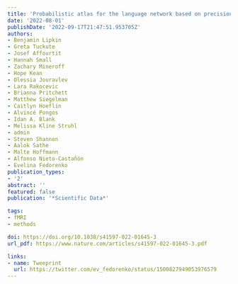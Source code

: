 ```yaml
---
title: 'Probabilistic atlas for the language network based on precision fMRI data from >800 individuals'
date: '2022-08-01'
publishDate: '2022-09-17T21:47:51.953705Z'
authors:
- Benjamin Lipkin
- Greta Tuckute
- Josef Affourtit
- Hannah Small
- Zachary Mineroff
- Hope Kean
- Olessia Jouravlev
- Lara Rakocevic
- Brianna Pritchett
- Matthew Siegelman
- Caitlyn Hoeflin
- Alvincé Pongos
- Idan A. Blank
- Melissa Kline Struhl
- admin
- Steven Shannon
- Aalok Sathe
- Malte Hoffmann
- Alfonso Nieto-Castañón
- Evelina Fedorenko
publication_types:
- '2'
abstract: ''
featured: false
publication: '*Scientific Data*'

tags:
- fMRI
- methods

doi: https://doi.org/10.1038/s41597-022-01645-3
url_pdf: https://www.nature.com/articles/s41597-022-01645-3.pdf

links:
- name: Tweeprint
  url: https://twitter.com/ev_fedorenko/status/1500827949053976579
---
```

